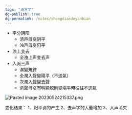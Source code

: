```yaml
---
tags: "语言学"
dg-publish: true
dg-permalink: /notes/shengdiaodeyanbian
---
```

- 平分阴阳
	- 清声母变阴平
	- 浊声母变阳平
- 浊上变去
	- 全浊上声变去声
- 入派三声
	- 演變規律
	- 全濁入聲變陽平（不送氣）
	- 次濁入聲變去聲
	- 清聲母沒有明顯規則變陽平時往往不送氣


![Pasted image 20230524215337.png](/img/user/09%20settings/Z%20attachment/Pasted%20image%2020230524215337.png)

变化结果：
1、阳平调的产生
2、去声字的大量增加
3、入声消失